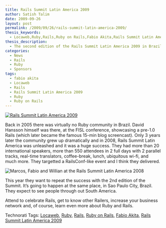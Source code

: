 ```yaml
---
title: Rails Summit Latin America 2009
author: Satish Talim
date: 2009-09-26
layout: post
permalink: /2009/09/26/rails-summit-latin-america-2009/
thesis_keywords:
  - Locaweb,Ruby,Rails,Ruby on Rails,Fabio Akita,Rails Summit Latin America 2009
thesis_description:
  - The second edition of the Rails Summit Latin America 2009 in Brazil.
categories:
  - News
  - Rails
  - Ruby
  - Sponsors
tags:
  - fabio akita
  - Locaweb
  - Rails
  - Rails Summit Latin America 2009
  - Ruby
  - Ruby on Rails
---
```

<div>
  <p>
    <a href="http://www.railssummit.com.br/"><img class="alignright" style="border: 0px none ;" src="http://rubylearning.com/images/rails_summit_2009.png" alt="Rails Summit Latin America 2009" title="Rails Summit Latin America 2009" /></a>
  </p>
  
  <p>
    Back in 2005 there was virtually no Ruby community in Brazil. David Hansson himself was there, at the FISL conference, showcasing a pre-1.0 Rails (which later became the famous 15-min blog screencast). Only 3 years later the community grew up dramatically and in 2008, Rails Summit Latin America was unleashed and it was a huge success. They had more than 20 international speakers, more than 550 attendees in 2 full days with 2 parallel tracks, real-time translators, coffee-break, lunch, ubiquitous wi-fi, and much more. They targetted a RailsConf-like event and I think they delivered.
  </p>
  
  <p>
    <img class="alignright" style="border: 0px none ;" src="http://rubylearning.com/images/MarcosFabioWillian.jpg" alt="Marcos, Fabio and Willian at the Rails Summit Latin America 2008" title="Marcos, Fabio and Willian at the Rails Summit Latin America 2008" />
  </p>
  
  <p>
    This year they want to repeat the success with the 2nd edition of the Summit. It&#8217;s going to happen at the same place, in Sao Paulo City, Brazil. They expect to see people through out South America.
  </p>
  
  <p>
    Attend to celebrate Rails, get to know other Railers, increase your business network and, of course, learn even more about Ruby and Rails.
  </p>
</div>

Technorati Tags: <a href="http://technorati.com/tag/Locaweb" rel="tag">Locaweb</a>, <a href="http://technorati.com/tag/Ruby" rel="tag">Ruby</a>, <a href="http://technorati.com/tag/Rails" rel="tag">Rails</a>, <a href="http://technorati.com/tag/Ruby+on+Rails" rel="tag">Ruby on Rails</a>, <a href="http://technorati.com/tag/Fabio+Akita" rel="tag">Fabio Akita</a>, <a href="http://technorati.com/tag/Rails+Summit+Latin+America+2009" rel="tag">Rails Summit Latin America 2009</a>

